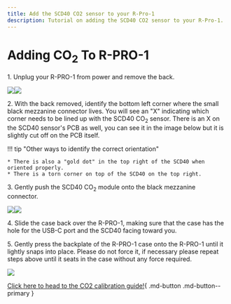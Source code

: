 ```yaml
---
title: Add the SCD40 CO2 sensor to your R-Pro-1
description: Tutorial on adding the SCD40 CO2 sensor to your R-Pro-1.
---
```

# Adding CO<sub>2</sub> To R-PRO-1

1\. Unplug your R-PRO-1 from power and remove the back.

![](../../../assets/rpro-1-add-co2-lift-lid-1.jpg)![](../../../assets/rpro-1-add-co2-remove-lid.jpg)

2\. With the back removed, identify the bottom left corner where the small black mezzanine connector lives. You will see an "X" indicating which corner needs to be lined up with the SCD40 CO<sub>2</sub> sensor. There is an X on the SCD40 sensor's PCB as well, you can see it in the image below but it is slightly cut off on the PCB itself.

!!! tip "Other ways to identify the correct orientation"

    * There is also a "gold dot" in the top right of the SCD40 when oriented properly.
    * There is a torn corner on top of the SCD40 on the top right.

3\. Gently push the SCD40 CO<sub>2</sub> module onto the black mezzanine connector.

![](../../../assets/rpro-1-add-co2-seat-scd40.jpg)![](../../../assets/rpro-1-add-co2-scd40-installed.jpg)

4\. Slide the case back over the R-PRO-1, making sure that the case has the hole for the USB-C port and the SCD40 facing toward you.

5\. Gently press the backplate of the R-PRO-1 case onto the R-PRO-1 until it lightly snaps into place. Please do not force it, if necessary please repeat steps above until it seats in the case without any force required.

![](../../../assets/r-pro-1-scd40-installed-press-case-down.jpg)

[Click here to head to the CO2 calibration guide!](https://wiki.apolloautomation.com/products/general/calibrating-and-updating/co2-calibration/){ .md-button .md-button--primary }